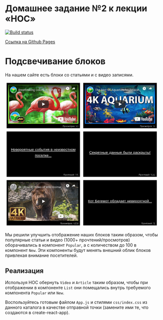 # Домашнее задание №2 к лекции «HOC»

[![Build status](https://ci.appveyor.com/api/projects/status/9stpcxljki4d4l4f?svg=true)](https://ci.appveyor.com/project/yuriyvyatkin/ra-hw-7-2-highlight)

[Ссылка на Github Pages](https://yuriyvyatkin.github.io/ra-hw-7.2-highlight/)

Подсвечивание блоков
===

На нашем сайте есть блоки со статьями и с видео записями.

![Highlight](./assets/highlight.png)

Мы решили улучшить отображение наших блоков таким образом,
чтобы популярные статьи и видео (1000+ прочтений/просмотров)
оборачивались в компонент `Popular`, а с количеством до
100 в компонент `New`. Эти компоненты будут менять внешний
облик блоков привлекая внимание посетителей.

## Реализация

Используя HOC обернуть `Video` и `Article` таким образом, чтобы при отображении в компоненте `List` они помещались внутрь требуемого компонента `Popular` или `New`.

Воспользуйтесь готовым файлом `App.js` и стилями `css/index.css` из данного каталога в качестве отправной точки (замените ими те, что создаются в create-react-app).
